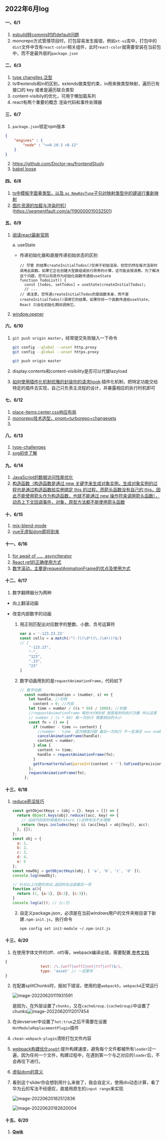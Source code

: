 ## 2022年6月log



#### 一、6/1

1. [esbuild转commjs时的default问题](https://mp.weixin.qq.com/s/z8ee6V43xpBKNjP1-ydEqw)
2. monorepo方式管理项目时，打包容易发生报错，例如`xt-ui`库中，打包中的`dist`文件中含有`react-color`相关组件，此时`react-color`就需要安装在当前包中，而不是最外层的`package.json`

#### 二、6/3
1. [type changlles 泛型](https://github.com/ascoders/weekly/blob/master/TS%20%E7%B1%BB%E5%9E%8B%E4%BD%93%E6%93%8D/243.%E7%B2%BE%E8%AF%BB%E3%80%8Atype%20challenges%20-%20easy%E3%80%8B.md)
2. ts中extends和in的区别，extends做类型约束，in用来做类型映射，遍历已有接口的 key 或者是遍历联合类型
3. content-visibily的优化，可用于懒加载系列
4. react有两个重要的概念 渲染代码和事件处理器

#### 三、6/7
1. `package.json`锁定npm版本

```json
{ 
	"engines" : { 
		"node" : ">=0.10.3 <0.12"
	} 
}
```
2. https://github.com/Doctor-wu/frontendStudy
3. [babel loose](https://wanghi.cn/202003/15879.html)

#### 四、6/8

1. [ts中模板字面量类型，以及 `as NewKeyType`子句对映射类型中的键进行重新映射](https://mp.weixin.qq.com/s/SxcJO4d-JJ4M4xY3N1p-dg)
2. [图片资源的加载与渲染时机](https://segmentfault.com/a/1190000010032501)](https://segmentfault.com/a/1190000010032501)

#### 五、6/9

1. [阅读react最新官网](https://beta.reactjs.org/apis/usestate)

   a. useState 

   - 传递初始化器和直接传递初始状态的区别

     ```tsx
     // 尽管 的结果createInitialTodos()仅用于初始渲染，但您仍然在每次渲染时调用此函数。如果它正在创建大型数组或执行昂贵的计算，这可能会很浪费。为了解决这个问题，您可以将其作为初始化函数传递给useState
     function TodoList() {
       const [todos, setTodos] = useState(createInitialTodos);
       // ...
     // 请注意，您传递createInitialTodos的是函数本身，而不是createInitialTodos()调用它的结果。如果你将一个函数传递给useState，React 只会在初始化期间调用它。
     ```

     

2. [window.opener](https://blog.csdn.net/liu19890121liu/article/details/38436525)

#### 六、6/10

1. `git push origin master`，经常提交失败输入一下命令

   ```bash
   git config --global --unset http.proxy
   git config --global --unset https.proxy
   
   git push origin master
   ```

2. display:contents和content-visibility是否可以代替lazyload
3. [如何使用插件化机制优雅的封装你的请求hook](https://mp.weixin.qq.com/s/K092grF5TdxxCabvdd4z1w):插件化机制，把特定功能交给特定的插件去实现，自己只负责主流程的设计，并暴露相应的执行时机即可




#### 七、6/12
1. [place-items:center,css响应布局](https://mp.weixin.qq.com/s/fyOP86kGicEIcVKoR8Iayg)
2. [monorepo技术选型，pnpm+turborepo+changesets](https://zhuanlan.zhihu.com/p/521060986)
3. 

#### 八、6/13

1. [type-challenges ](https://mp.weixin.qq.com/s/j_jo_SahGH99gbkJYqtkgA)
2. [svg初步了解](https://tw93.github.io/2017-01-26/SVG.html)

#### 九、6/14
1. [JavaScript的数据访问性能优化](https://tw93.github.io/2015-02-05/High-Performance-JavaScript-2.html)
2. [构造函数（构造函数是通过 new 关键字来生成对象实例，生成对象实例的过程也是通过构造函数给实例绑定 this 的过程，而箭头函数没有自己的 this。因此不能使用箭头作为构造函数，也就不能通过 new 操作符来调用箭头函数），动态上下文回调事件，对象，原型方法都不能使用箭头函数](https://mp.weixin.qq.com/s/idDx3uskw_u1oD2HKZKDDg)

#### 十、6/15

1. [mix-blend-mode](https://developer.mozilla.org/zh-CN/docs/Web/CSS/mix-blend-mode)
2. [vue无虚拟dom即将到来](https://mp.weixin.qq.com/s/mZmzIPoecR2buIxKlRf7rA)

#### 十一、6/16

1. [for await of ...、asyncIterator](https://mp.weixin.qq.com/s/sjpz5DfzAUOKjykGCrLw-g)
2. [React ref的正确使用方式](https://mp.weixin.qq.com/s/bI3rohCePnay2JVsQvdtfg)
3. [数字滚动，主要是requestAnimationFrame的优点及使用方式](https://juejin.cn/post/7025913017627836452)

#### 十二、6/17

1.  数字翻牌器分为两种

   - 向上翻滚动画

   - 改变内部数字的动画

     1. 用正则匹配出对应数字的整数、小数、负号运算符

        ```js
        var a = '-123.23.23'
        const cells = a.match(/^(-?)(\d*)(\.(\d+))?$/)
        // [
            "-123.23",
            "-",
            "123",
            ".23",
            "23"
        ]
        ```

     2. 数字动画用到的是`requestAnimationFrame`，代码如下

        ```js
        // 数字动画
          const numberAnimation = (number, s) => {
            let handle, //句柄
              content = 0; //内容
            let time = number / ((s * 60) / 1000); //秒数
            //requestAnimationFrame 每秒大约60帧 就是每秒的执行次数 所以这里  *60
            // number / (s * 60) 每一次执行 需要相加的大小
            const fn = () => {
              if (number - time <= content) {
                //number - time  因为精度问题 最后一次执行 不一定满足 === number
                cancelAnimationFrame(handle);
                content = number;
              } else {
                content += time;
                handle = requestAnimationFrame(fn);
              }
              getFormatterValue(parseInt(content + '').toFixed(precision));
            };
            requestAnimationFrame(fn);
          };
        
        ```
#### 十三、6/18

1. [reduce奇淫技巧](https://juejin.cn/post/7109274711041212446)

   ```js
   const getObjectKeys = (obj = {}, keys = []) => {
     return Object.keys(obj).reduce((acc, key) => {
       // 这段代码到时候看到return ()这种写法不太理解
       return (keys.includes(key) && (acc[key] = obj[key]), acc);
     }, {});
   };
   const obj = {
     a: 1,
     b: 2,
     c: 3,
     d: 4,
     e: 5
   };
   const newObj = getObjectKeys(obj, [ 'a', 'b', 'c', 'd' ]);
   console.log(newObj);
   ```

   ```js
   // 针对以上问题的测试,返回的永远是最后一项
   function a(){
     return (1, {a:1}, {b:2}, {c:3});
   }
   console.log(a()); // {c:3}
   ```

   2. 自定义package.json，必须是在当前windows用户的文件夹根目录下新建`.npm-init.js`，执行命令

      ```bash
      npm config set init-module ~/.npm-init.js
      ```
#### 十三、6/20

1.  在使用字体文件时(tff、otf)等，webpack编译出错，需要配置,[参考文档](https://webpack.docschina.org/guides/asset-modules/)

   ```js
   {
                   test: /\.(woff|woff2|eot|ttf|otf)$/i,
                   type: 'asset' // 一定要写
   }
   ```

2. 在配置splitChunks时，报如下错误，使用的是`webpack5`，`webpack4`正常运行

   ![image-20220620111931591](C:\Users\xt09\Desktop\blog\2022年6月log.assets\image-20220620111931591.png)

   是因为，在外层设置了`chunks`，又在`cacheGroup.{cacheGroup}`中设置了chunks![image-20220620112017454](C:\Users\xt09\Desktop\blog\2022年6月log.assets\image-20220620112017454.png)

3. 在devserver中设置了`hot:true`之后不需要在设置`HotModuleReplacementPlugin`插件

4. `ckean-webpack-plugin`清除打包文件内容

5. [webpack构建优化`oneOf`](https://www.jianshu.com/p/55be3d53de1d):提升构建速度，避免每个文件都被所有`loader`过一遍，因为任何一个文件，构建过程中，在遇到第一个与之对应的`loader`后，不会再往下进行。

6. [虚拟dom的意义](https://github.com/BetaSu/fe-hunter/issues/46#issuecomment-1094266938)

7. 看到这个slider你会想到用什么来做了，我会自定义，使用div动态计算，看了华为云的写法不经感叹，直接用原生的`input range`来实现

   ![image-20220620182512836](C:\Users\xt09\Desktop\blog\2022年6月log.assets\image-20220620182512836.png)

   ![image-20220620182620004](C:\Users\xt09\Desktop\blog\2022年6月log.assets\image-20220620182620004.png)

#### 十五、6/20

1.  [**Qwik**](https://mp.weixin.qq.com/s/ks04VitJ5qxEAG_Yfy-4SQ)

